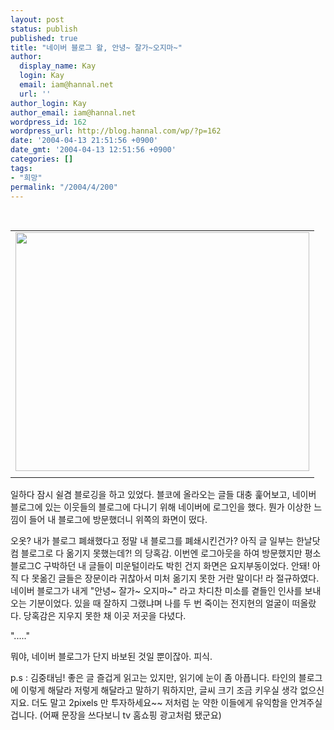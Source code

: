 ```yaml
---
layout: post
status: publish
published: true
title: "네이버 블로그 왈, 안녕~ 잘가~오지마~"
author:
  display_name: Kay
  login: Kay
  email: iam@hannal.net
  url: ''
author_login: Kay
author_email: iam@hannal.net
wordpress_id: 162
wordpress_url: http://blog.hannal.com/wp/?p=162
date: '2004-04-13 21:51:56 +0900'
date_gmt: '2004-04-13 12:51:56 +0900'
categories: []
tags:
- "희망"
permalink: "/2004/4/200"
---
```

<p><center><br />
<table>
<tr>
<td><center><img src="http://blog.hannal.com/tt-attach/0413/040413214306998199/022962.jpg" width="470" height="382"></center></td>
</tr>
<tr>
<td class="centerphoto"> </td>
</tr>
</table>
<p></center></p>
<p>일하다 잠시 쉴겸 블로깅을 하고 있었다. 블코에 올라오는 글들 대충 훑어보고, 네이버 블로그에 있는 이웃들의 블로그에 다니기 위해 네이버에 로그인을 했다. 뭔가 이상한 느낌이 들어 내 블로그에 방문했더니 위쪽의 화면이 떴다.</p>
<p>오옷? 내가 블로그 폐쇄했다고 정말 내 블로그를 폐쇄시킨건가? 아직 글 일부는 <span class=key1 onclick=keyword_open('./kview.php?kd=%C7%D1%B3%AF')>한날</span>닷컴 블로그로 다 옮기지 못했는데?! 의 당혹감. 이번엔 로그아웃을 하여 방문했지만 평소 블로그C 구박하던 내 글들이 미운털이라도 박힌 건지 화면은 요지부동이었다. 안돼! 아직 다 못옮긴 글들은 장문이라 귀찮아서 미처 옮기지 못한 거란 말이다! 라 절규하였다. 네이버 블로그가 내게 "안녕~ 잘가~ 오지마~" 라고 차디찬 미소를 곁들인 인사를 보내 오는 기분이었다. 있을 때 잘하지 그랬냐며 나를 두 번 죽이는 전지현의 얼굴이 떠올랐다. 당혹감은 지우지 못한 채 이곳 저곳을 다녔다.</p>
<p>"....."</p>
<p>뭐야, 네이버 블로그가 단지 바보된 것일 뿐이잖아. 피식.</p>
<p>p.s : 김중태님! 좋은 글 즐겁게 읽고는 있지만, 읽기에 눈이 좀 아픕니다. 타인의 블로그에 이렇게 해달라 저렇게 해달라고 말하기 뭐하지만, 글씨 크기 조금 키우실 생각 없으신지요. 더도 말고 2pixels 만 투자하세요~~ 저처럼 눈 약한 이들에게 유익함을 안겨주실 겁니다. (어째 문장을 쓰다보니 tv 홈쇼핑 광고처럼 됐군요)</p>
